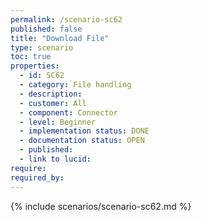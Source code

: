 ```yaml
---
permalink: /scenario-sc62
published: false
title: "Download File"
type: scenario
toc: true
properties:
  - id: SC62
  - category: File handling 
  - description:
  - customer: All
  - component: Connector
  - level: Beginner
  - implementation status: DONE
  - documentation status: OPEN
  - published:
  - link to lucid:
require:
required_by:
---
```


{% include scenarios/scenario-sc62.md %}
